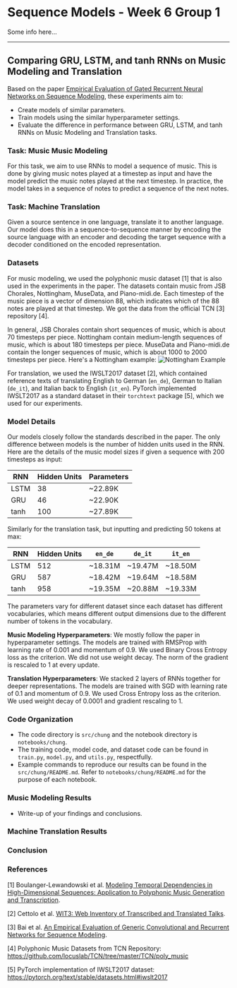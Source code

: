 # Sequence Models - Week 6 Group 1

Some info here...

----
## Comparing GRU, LSTM, and tanh RNNs on Music Modeling and Translation
Based on the paper [Empirical Evaluation of Gated Recurrent Neural Networks on Sequence Modeling](https://arxiv.org/abs/1412.3555), these experiments aim to:
* Create models of similar parameters.
* Train models using the similar hyperparameter settings.
* Evaluate the difference in performance between GRU, LSTM, and tanh RNNs on Music Modeling and Translation tasks.

### Task: Music Music Modeling
For this task, we aim to use RNNs to model a sequence of music. This is done by giving music notes played at a timestep as input and have the model predict the music notes played at the next timestep. In practice, the model takes in a sequence of notes to predict a sequence of the next notes.

### Task: Machine Translation
Given a source sentence in one language, translate it to another language. Our model does this in a sequence-to-sequence manner by encoding the source language with an encoder and decoding the target sequence with a decoder conditioned on the encoded representation.

### Datasets
For music modeling, we used the polyphonic music dataset [1] that is also used in the experiments in the paper. The datasets contain music from JSB Chorales, Nottingham, MuseData, and Piano-midi.de. Each timestep of the music piece is a vector of dimension 88, which indicates which of the 88 notes are played at that timestep. We got the data from the official TCN [3] repository [4].

In general, JSB Chorales contain short sequences of music, which is about 70 timesteps per piece. Nottingham contain medium-length sequences of music, which is about 180 timesteps per piece. MuseData and Piano-midi.de contain the longer sequences of music, which is about 1000 to 2000 timesteps per piece. Here's a Nottingham example:
![Nottingham Example](img/music_example.jpg)

For translation, we used the IWSLT2017 dataset [2], which contained reference texts of translating English to German (`en_de`), German to Italian (`de_it`), and Italian back to English (`it_en`). PyTorch implemented IWSLT2017 as a standard dataset in their `torchtext` package [5], which we used for our experiments.

### Model Details
Our models closely follow the standards described in the paper. The only difference between models is the number of hidden units used in the RNN. Here are the details of the music model sizes if given a sequence with 200 timesteps as input:

| RNN | Hidden Units | Parameters |
|-----|--------------|------------|
| LSTM | 38 | ~22.89K |
| GRU | 46 | ~22.90K |
| tanh | 100 | ~27.89K |

Similarly for the translation task, but inputting and predicting 50 tokens at max:

| RNN | Hidden Units | `en_de` | `de_it` | `it_en` |
|-----|--------------|---------|---------|---------|
| LSTM | 512 | ~18.31M | ~19.47M | ~18.50M |
| GRU | 587 | ~18.42M | ~19.64M | ~18.58M |
| tanh | 958 | ~19.35M | ~20.88M | ~19.33M |

The parameters vary for different dataset since each dataset has different vocabularies, which means different output dimensions due to the different number of tokens in the vocabulary.

**Music Modeling Hyperparameters**: We mostly follow the paper in hyperparameter settings. The models are trained with RMSProp with learning rate of 0.001 and momentum of 0.9. We used Binary Cross Entropy loss as the criterion. We did not use weight decay. The norm of the gradient is rescaled to 1 at every update.

**Translation Hyperparameters**: We stacked 2 layers of RNNs together for deeper representations. The models are trained with SGD with learning rate of 0.1 and momentum of 0.9. We used Cross Entropy loss as the criterion. We used weight decay of 0.0001 and gradient rescaling to 1.

### Code Organization
* The code directory is `src/chung` and the notebook directory is `notebooks/chung`.
* The training code, model code, and dataset code can be found in `train.py`, `model.py`, and `utils.py`, respectfully.
* Example commands to reproduce our results can be found in the `src/chung/README.md`. Refer to `notebooks/chung/README.md` for the purpose of each notebook.

### Music Modeling Results
- Write-up of your findings and conclusions.
### Machine Translation Results
### Conclusion
### References
[1] Boulanger-Lewandowski et al. [Modeling Temporal Dependencies in High-Dimensional Sequences: Application to Polyphonic Music Generation and Transcription](http://www-ens.iro.umontreal.ca/~boulanni/icml2012).

[2] Cettolo et al. [WIT3: Web Inventory of Transcribed and Translated Talks](https://aclanthology.org/2012.eamt-1.60.pdf).

[3] Bai et al. [An Empirical Evaluation of Generic Convolutional and Recurrent Networks for Sequence Modeling](https://arxiv.org/abs/1803.01271).

[4] Polyphonic Music Datasets from TCN Repository: https://github.com/locuslab/TCN/tree/master/TCN/poly_music

[5] PyTorch implementation of IWSLT2017 dataset: https://pytorch.org/text/stable/datasets.html#iwslt2017
